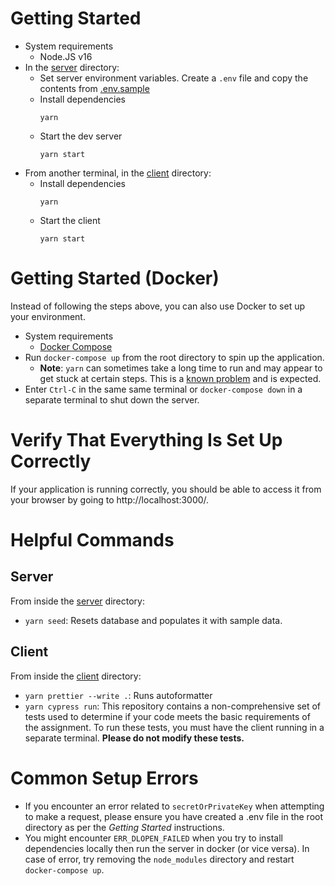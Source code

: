 # Getting Started

- System requirements
  - Node.JS v16
- In the [server](./server) directory:
  - Set server environment variables.
    Create a `.env` file and copy the contents from [.env.sample](./server/.env.sample)
  - Install dependencies
    ```
    yarn
    ```
  - Start the dev server
    ```
    yarn start
    ```
- From another terminal, in the [client](./client) directory:
  - Install dependencies
    ```
    yarn
    ```
  - Start the client
    ```
    yarn start
    ```

# Getting Started (Docker)

Instead of following the steps above, you can also use Docker to set up your environment.

- System requirements
  - [Docker Compose](https://docs.docker.com/compose/install/)
- Run `docker-compose up` from the root directory to spin up the application.
  - **Note**: `yarn` can sometimes take a long time to run and may appear to get stuck at certain steps. This is a [known problem](https://github.com/yarnpkg/yarn/issues/7747) and is expected.
- Enter `Ctrl-C` in the same same terminal or `docker-compose down` in a separate terminal to shut down the server.

# Verify That Everything Is Set Up Correctly

If your application is running correctly, you should be able to access it from your browser by going to http://localhost:3000/.

# Helpful Commands

## Server

From inside the [server](./server/) directory:

- `yarn seed`: Resets database and populates it with sample data.

## Client

From inside the [client](./client/) directory:

- `yarn prettier --write .`: Runs autoformatter
- `yarn cypress run`: This repository contains a non-comprehensive set of tests used to determine if your code meets the basic requirements of the assignment. To run these tests, you must have the client running in a separate terminal. **Please do not modify these tests.**

# Common Setup Errors

- If you encounter an error related to `secretOrPrivateKey` when attempting to make a request, please ensure you have created a .env file in the root directory as per the _Getting Started_ instructions.
- You might encounter `ERR_DLOPEN_FAILED` when you try to install dependencies locally then run the server in docker (or vice versa). In case of error, try removing the `node_modules` directory and restart `docker-compose up`.